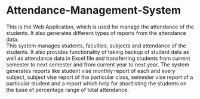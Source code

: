 # Attendance-Management-System

This is the Web Application, which is used for manage the attendance of the students. It also generates different types of reports from the attendance data. <br>
This system manages students, faculties, subjects and attendance of the students. It also provides functionality of taking backup of student data as well as attendance data in Excel file and transferring students from current semester to next semester and from current year to next year. The system generates reports like student vise monthly report of each and every subject, subject vise report of the particular class, semester vise report of a particular student and a report which help for shortlisting the students on the base of percentage range of total attendance.
